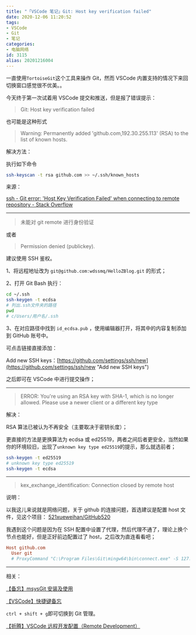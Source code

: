 ```yaml
---
title: "「VSCode 笔记」Git: Host key verification failed"
date: 2020-12-06 11:20:52
tags:
- VSCode
- Git
- 笔记
categories:
- 电脑网络
id: 3115
alias: 20201216004
---
```


一直使用`TortoiseGit`这个工具来操作 Git，然而 VSCode 内置支持的情况下来回切换窗口感觉很不优美。。

今天终于第一次试着用 VSCode 提交和推送，但是报了错误提示：

> Git: Host key verification failed

也可能是这种形式

> Warning: Permanently added 'github.com,192.30.255.113' (RSA) to the list of known hosts.

<!--more-->

解决方法：

执行如下命令

```bash
ssh-keyscan -t rsa github.com >> ~/.ssh/known_hosts
```

来源：

[ssh - Git error: 'Host Key Verification Failed' when connecting to remote repository - Stack Overflow](https://stackoverflow.com/questions/13363553 "ssh - Git error: 'Host Key Verification Failed' when connecting to remote repository - Stack Overflow")

--------------------

> 未能对 git remote 进行身份验证

或者

> Permission denied (publickey).

建议使用 SSH 鉴权。

1、将远程地址改为 `git@github.com:wdssmq/HelloZBlog.git` 的形式；

2、打开 Git Bash 执行：

```bash
cd ~/.ssh
ssh-keygen -t ecdsa
# 列出.ssh文件夹的路径
pwd
# c/Users/用户名/.ssh
```

3、在对应路径中找到 `id_ecdsa.pub` ，使用编辑器打开，将其中的内容复制添加到 GitHub 账号中。

可点击链接直接添加：

Add new SSH keys：[https://github.com/settings/ssh/new](https://github.com/settings/ssh/new "Add new SSH keys")

之后即可在 VSCode 中进行提交操作；

--------------------

> ERROR: You're using an RSA key with SHA-1, which is no longer allowed. Please use a newer client or a different key type

解决：

RSA 算法已被认为不再安全（主要取决于密钥长度）；

更直接的方法是更换算法为 ecdsa 或 ed25519，两者之间后者更安全，当然如果你的环境较旧，出现了`unknown key type ed25519`的提示，那么就选前者；

```bash
ssh-keygen -t ed25519
# unknown key type ed25519
ssh-keygen -t ecdsa
```

--------------------

> kex_exchange_identification: Connection closed by remote host

说明：

以我这儿来说就是网络问题，关于 github 的连接问题，首选建议是配置 host 文件，见这个项目： [521xueweihan/GitHub520](https://github.com/521xueweihan/GitHub520 "521xueweihan/GitHub520")

我遇到这个问题是因为在 SSH 配置中设置了代理，然后代理不通了，理论上换个节点也能好，但是正好前边配置过了 host，之后改为直连看看吧；

```ini
Host github.com
  User git
  # ProxyCommand "C:\Program Files\Git\mingw64\bin\connect.exe" -S 127.0.0.1:10808 %h %p

```

--------------------

相关：

[【备忘】msysGit 安装及使用](https://www.wdssmq.com/post/20140804123.html "【备忘】msysGit安装及使用")

[【VSCode】快捷键备忘](https://www.wdssmq.com/post/20130525410.html "【VSCode】快捷键备忘")

`ctrl + shift + g`即可切换到 Git 管理。

[【折腾】VSCode 远程开发配置（Remote Development）](https://www.wdssmq.com/post/20201120519.html "【折腾】VSCode远程开发配置（Remote Development）")

<!--3115-->
